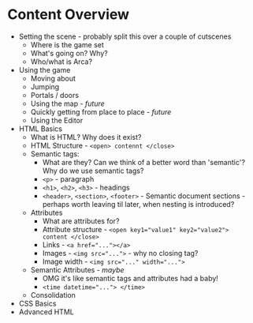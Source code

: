 # Content Overview

- Setting the scene - probably split this over a couple of cutscenes
  - Where is the game set
  - What's going on? Why?
  - Who/what is Arca?
- Using the game
  - Moving about
  - Jumping
  - Portals / doors
  - Using the map - *future*
  - Quickly getting from place to place - *future*
  - Using the Editor
- HTML Basics
  - What is HTML? Why does it exist?
  - HTML Structure - `<open> contennt </close>`
  - Semantic tags:
    - What are they? Can we think of a better word than 'semantic'? Why do we use semantic tags?
    - `<p>` - paragraph
    - `<h1>`, `<h2>`, `<h3>` - headings
    - `<header>`, `<section>`, `<footer>` - Semantic document sections - perhaps worth leaving til later, when nesting is introduced?
  - Attributes
    - What are attributes for?
    - Attribute structure - `<open key1="value1" key2="value2"> content </close>`
    - Links - `<a href="..."></a>`
    - Images - `<img src="...">` - why no closing tag?
    - Image width - `<img src="..." width="...">`
  - Semantic Attributes - *maybe*
    - OMG it's like semantic tags and attributes had a baby!
    - `<time datetime="..."> </time>`
  - Consolidation
- CSS Basics
- Advanced HTML

